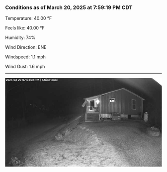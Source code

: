 ### Conditions as of March 20, 2025 at 7:59:19 PM CDT 

Temperature: 40.00 &deg;F

Feels like: 40.00 &deg;F

Humidity: 74%

Wind Direction: ENE

Windspeed: 1.1 mph

Wind Gust: 1.6 mph

---

<img src="./images/latest.jpeg"/>

